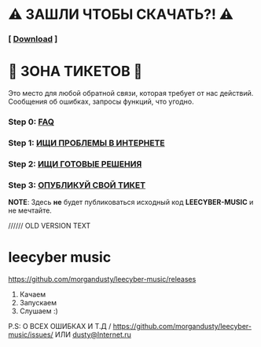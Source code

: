 # ⚠️ ЗАШЛИ ЧТОБЫ СКАЧАТЬ?! ⚠️

### \[ [Download](https://github.com/morgandusty/leecyber-music/releases) \]

# 🐞 ЗОНА ТИКЕТОВ 🐞

Это место для любой обратной связи, которая требует от нас действий. Сообщения об ошибках, запросы функций, что угодно.

### Step 0: [FAQ](https://github.com/morgandusty/leecyber-music/issues/1)
### Step 1: [ИЩИ ПРОБЛЕМЫ В ИНТЕРНЕТЕ](https://google.com/)
### Step 2: [ИЩИ ГОТОВЫЕ РЕШЕНИЯ](https://github.com/morgandusty/leecyber-music/issues)
### Step 3: [ОПУБЛИКУЙ СВОЙ ТИКЕТ](https://github.com/morgandusty/leecyber-music/issues)

**NOTE**: Здесь **не** будет публиковаться исходный код **LEECYBER-MUSIC** и не мечтайте.

////// OLD VERSION TEXT

# leecyber music

https://github.com/morgandusty/leecyber-music/releases

1. Качаем
2. Запускаем
3. Слушаем :)


P.S: О ВСЕХ ОШИБКАХ И Т.Д / https://github.com/morgandusty/leecyber-music/issues/ ИЛИ dusty@Internet.ru
